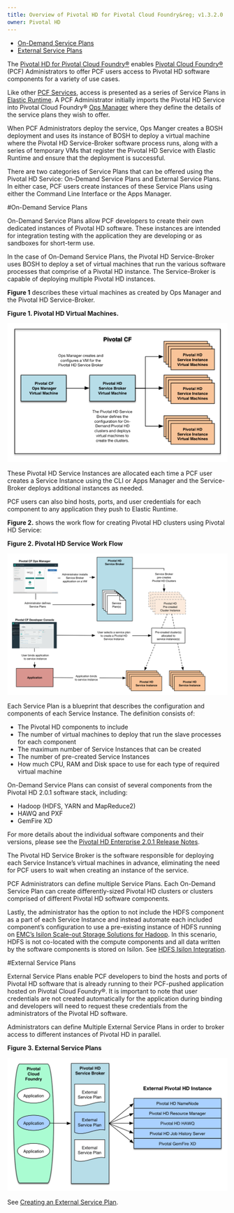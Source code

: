 ```yaml
---
title: Overview of Pivotal HD for Pivotal Cloud Foundry&reg; v1.3.2.0
owner: Pivotal HD
---
```


* [On-Demand Service Plans](#on-demand)
* [External Service Plans](#ext-plans)

The [Pivotal HD for Pivotal Cloud Foundry&reg;](https://network.pivotal.io/products/pivotal-hd-service) enables [Pivotal Cloud Foundry&reg;](https://network.pivotal.io/products/pivotal-cf) (PCF) Administrators to offer PCF users access to Pivotal HD software components for a variety of use cases.

Like other [PCF Services](http://docs.pivotal.io/pivotalcf/services/overview.html), access is presented as a series of Service Plans in [Elastic Runtime](http://docs.pivotal.io/pivotalcf/concepts/overview.html).  A PCF Administrator initially imports the Pivotal HD Service into Pivotal Cloud Foundry&reg; [Ops Manager](http://docs.pivotal.io/pivotalcf/customizing/) where they define the details of the service plans they wish to offer.

When PCF Administrators deploy the service, Ops Manger creates a BOSH deployment and uses its instance of BOSH to deploy a virtual machine where the Pivotal HD Service-Broker software process runs, along with a series of temporary VMs that register the Pivotal HD Service with Elastic Runtime and ensure that the deployment is successful.

There are two categories of Service Plans that can be offered using the Pivotal HD Service: On-Demand Service Plans and External Service Plans.  In either case, PCF users create instances of these Service Plans using either the Command Line Interface or the Apps Manager.

<a id="on-demand"></a>
#On-Demand Service Plans

On-Demand Service Plans allow PCF developers to create their own dedicated instances of Pivotal HD software.  These instances are intended for integration testing with the application they are developing or as sandboxes for short-term use.

In the case of On-Demand Service Plans, the Pivotal HD Service-Broker uses BOSH to deploy a set of virtual machines that run the various software processes that comprise of a Pivotal HD instance.  The Service-Broker is capable of deploying multiple Pivotal HD instances.

**Figure 1** describes these virtual machines as created by Ops Manager and the Pivotal HD Service-Broker.

**Figure 1. Pivotal HD Virtual Machines.**

![PHD - CF Architecture](images/architecture.png)

These Pivotal HD Service Instances are allocated each time a PCF user creates a Service Instance using the CLI or Apps Manager and the Service-Broker deploys additional instances as needed.

PCF users can also bind hosts, ports, and user credentials for each component to any application they push to Elastic Runtime.

**Figure 2.** shows the work flow for creating Pivotal HD clusters using Pivotal HD Service:

**Figure 2. Pivotal HD Service Work Flow**

![Data Service Work Flow](/images/data_service.png "Data Service Work Flow")

Each Service Plan is a blueprint that describes the configuration and components of each Service Instance. The definition consists of:

* The Pivotal HD components to include
* The number of virtual machines to deploy that run the slave processes for each component
* The maximum number of Service Instances that can be created
* The number of pre-created Service Instances
* How much CPU, RAM and Disk space to use for each type of required virtual machine

On-Demand Service Plans can consist of several components from the Pivotal HD 2.0.1 software stack, including:

* Hadoop (HDFS, YARN and MapReduce2)
* HAWQ and PXF
* GemFire XD

For more details about the individual software components and their versions, please see the [Pivotal HD Enterprise 2.0.1 Release Notes](http://pivotalhd-210.docs.pivotal.io/doc/2010/PHDEnterprise2.0.1ReleaseNotes.html#PHDEnterprise2.0.1ReleaseNotes-VersioningandCompatibility).

The Pivotal HD Service Broker is the software responsible for deploying each Service Instance’s virtual machines in advance, eliminating the need for PCF users to wait when creating an instance of the service.

PCF Administrators can define multiple Service Plans. Each On-Demand Service Plan can create differently-sized Pivotal HD clusters or clusters comprised of different Pivotal HD software components.

Lastly, the administrator has the option to not include the HDFS component as a part of each Service Instance and instead automate each included component’s configuration to use a pre-existing instance of HDFS running on [EMC’s Isilon Scale-out Storage Solutions for Hadoop](http://www.emc.com/big-data/scale-out-storage-hadoop.htm).  In this scenario, HDFS is not co-located with the compute components and all data written by the software components is stored on Isilon. See [HDFS Isilon Integration](isilon.html).

<a id="ext-plans"></a>
#External Service Plans

External Service Plans enable PCF developers to bind the hosts and ports of Pivotal HD software that is already running to their PCF-pushed application hosted on Pivotal Cloud Foundry&reg;.  It is important to note that user credentials are not created automatically for the application during binding and developers will need to request these credentials from the administrators of the Pivotal HD software.

Administrators can define Multiple External Service Plans in order to broker access to different instances of Pivotal HD in parallel.

**Figure 3. External Service Plans**

![External Service Plans](/images/external_service_plan.png "External Service Plans")

See [Creating an External Service Plan](external-service-plans.html).

<a id="hawq-hdsf"></a>






